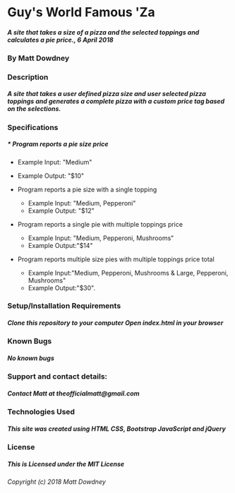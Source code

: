 # Guy's World Famous 'Za
#### _A site that takes a size of a pizza and the selected toppings and calculates a pie price., 6 April 2018_

### By Matt Dowdney

### Description
##### _A site that takes a user defined pizza size and user selected pizza toppings and generates a complete pizza with a custom price tag based on the selections._

### Specifications

##### * Program reports a pie size price
  * Example Input: "Medium"
  * Example Output: "$10"

* Program reports a pie size with a single topping
  * Example Input: "Medium, Pepperoni"
  * Example Output: "$12"

* Program reports a single pie with multiple toppings price
  * Example Input: "Medium, Pepperoni, Mushrooms"
  * Example Output:"$14"

* Program reports multiple size pies with multiple toppings price total
  * Example Input:"Medium, Pepperoni, Mushrooms & Large, Pepperoni, Mushrooms"
  * Example Output:"$30".

### Setup/Installation Requirements
##### _Clone this repository to your computer Open index.html in your browser_

### Known Bugs
##### _No known bugs_

### Support and contact details:
##### _Contact Matt at theofficialmatt@gmail.com_

### Technologies Used
##### _This site was created using HTML CSS, Bootstrap JavaScript and jQuery_

### License
##### _This is Licensed under the MIT License_

_Copyright (c) 2018 Matt Dowdney_
